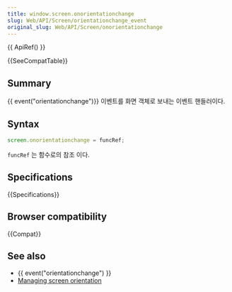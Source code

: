```yaml
---
title: window.screen.onorientationchange
slug: Web/API/Screen/orientationchange_event
original_slug: Web/API/Screen/onorientationchange
---
```

{{ ApiRef() }}

{{SeeCompatTable}}

## Summary

{{ event("orientationchange")}} 이벤트를 화면 객체로 보내는 이벤트 핸들러이다.

## Syntax

```js
screen.onorientationchange = funcRef;
```

`funcRef` 는 함수로의 참조 이다.

## Specifications

{{Specifications}}

## Browser compatibility

{{Compat}}

## See also

- {{ event("orientationchange") }}
- [Managing screen orientation](/ko/docs/Managing_screen_orientation)
